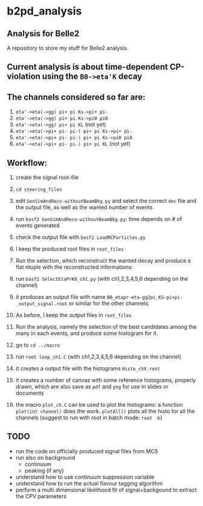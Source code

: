 # b2pd_analysis
## Analysis for Belle2

A repository to store my stuff for Belle2 analysis.

## Current analysis is about time-dependent CP-violation using the `B0->eta'K` decay

## The channels considered so far are:

1. `eta'->eta(->gg) pi+ pi Ks->pi+ pi-`
2. `eta'->eta(->gg) pi+ pi Ks->pi0 pi0`
3. `eta'->eta(->gg) pi+ pi KL` (not yet)
4. `eta'->eta(->pi+ pi- pi-) pi+ pi Ks->pi+ pi-`
5. `eta'->eta(->pi+ pi- pi-) pi+ pi Ks->pi0 pi0`
6. `eta'->eta(->pi+ pi- pi-) pi+ pi KL` (not yet)

## Workflow:

1. create the signal root-file
  1. `cd steering_files`
  2. edit `GenSimAndReco-withoutBeamBkg.py` and select the correct `dec` file and the output file, as well as the wanted number of events
  3. run `basf2 GenSimAndReco-withoutBeamBkg.py`: time depends on # of events generated
  4. check the output file with `basf2 LoadMCParticles.py`
  5. I keep the produced root files in `root_files`

2. Run the selection, which reconstruct the wanted decay and produce a flat ntuple with the reconstructed informations:
  1. run `basf2 SelectEtaPrK0_ch1.py` (with ch1,2,3,4,5,6 depending on the channel)
  2. it produces an output file with name `B0_etapr-eta-gg2pi_KS-pi+pi-_output_signal.root` or similar for the other channels.
  3. As before, I keep the output files in `root_files`

3.  Run the analysis, namely the selection of the best candidates among the many in each events, and produce some histogram for it.
  1. go to  `cd ../macro`
  2. run `root loop_ch1.C` (with ch1,2,3,4,5,6 depending on the channel)
  3. it creates a output file with the histograms `Histo_chX.root`
  4. it creates a number of canvas with some reference histograms, properly drawn, which are also save as `pdf` and `png` for use in slides or documents
  5. the macro `plot_ch.C` can be used to plot the histograms: a function `plot(int channel)` does the work. `plotAll()` plots all the histo for all the channels (suggest to run with root in batch mode: `root -b`)

## TODO

* run the code on officially produced signal files from MC5
* run also on background
  * continuum
  * peaking (if any)
* understand how to use continuum suppression variable
* understand how to run the actual flavour tagging algorithm
* perform a multi dimensional likelihood fit of signal+backgound to extract the CPV parameters
